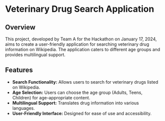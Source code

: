 # Veterinary Drug Search Application

## Overview
This project, developed by Team A for the Hackathon on January 17, 2024, aims to create a user-friendly application for searching veterinary drug information on Wikipedia. The application caters to different age groups and provides multilingual support.

## Features
- **Search Functionality:** Allows users to search for veterinary drugs listed on Wikipedia.
- **Age Selection:** Users can choose the age group (Adults, Teens, Children) for age-appropriate content.
- **Multilingual Support:** Translates drug information into various languages.
- **User-Friendly Interface:** Designed for ease of use and accessibility.
